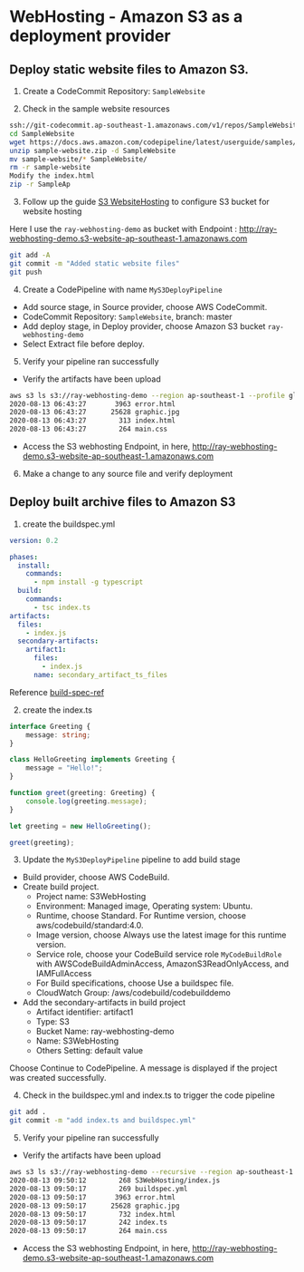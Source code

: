 # WebHosting - Amazon S3 as a deployment provider

## Deploy static website files to Amazon S3.
1. Create a CodeCommit Repository: `SampleWebsite`

2. Check in the sample website resources
```bash
ssh://git-codecommit.ap-southeast-1.amazonaws.com/v1/repos/SampleWebsite
cd SampleWebsite
wget https://docs.aws.amazon.com/codepipeline/latest/userguide/samples/sample-website.zip
unzip sample-website.zip -d SampleWebsite
mv sample-website/* SampleWebsite/
rm -r sample-website
Modify the index.html
zip -r SampleAp
```

3. Follow up the guide [S3 WebsiteHosting](https://docs.aws.amazon.com/AmazonS3/latest/dev/WebsiteHosting.html) to configure S3 bucket for website hosting

Here I use the `ray-webhosting-demo` as bucket with Endpoint : http://ray-webhosting-demo.s3-website-ap-southeast-1.amazonaws.com

```bash
git add -A
git commit -m "Added static website files"
git push
```

4. Create a CodePipeline with name `MyS3DeployPipeline`
- Add source stage, in Source provider, choose AWS CodeCommit.
- CodeCommit Repository: `SampleWebsite`, branch: master
- Add deploy stage, in Deploy provider, choose Amazon S3 bucket `ray-webhosting-demo`
- Select Extract file before deploy.

5. Verify your pipeline ran successfully
- Verify the artifacts have been upload
```bash
aws s3 ls s3://ray-webhosting-demo --region ap-southeast-1 --profile global
2020-08-13 06:43:27       3963 error.html
2020-08-13 06:43:27      25628 graphic.jpg
2020-08-13 06:43:27        313 index.html
2020-08-13 06:43:27        264 main.css
```
- Access the S3 webhosting Endpoint, in here, http://ray-webhosting-demo.s3-website-ap-southeast-1.amazonaws.com

6. Make a change to any source file and verify deployment

## Deploy built archive files to Amazon S3

1. create the buildspec.yml
```yaml
version: 0.2

phases:
  install:
    commands:
      - npm install -g typescript
  build:
    commands:
      - tsc index.ts
artifacts:
  files:
    - index.js
  secondary-artifacts:
    artifact1:
      files:
        - index.js
      name: secondary_artifact_ts_files
```

Reference [build-spec-ref](https://docs.aws.amazon.com/codebuild/latest/userguide/build-spec-ref.html)

2. create the index.ts
```ts
interface Greeting {
    message: string;
}

class HelloGreeting implements Greeting {
    message = "Hello!";
}

function greet(greeting: Greeting) {
    console.log(greeting.message);
}

let greeting = new HelloGreeting();

greet(greeting);
```

3. Update the `MyS3DeployPipeline` pipeline to add build stage
- Build provider, choose AWS CodeBuild.
- Create build project. 
  - Project name: S3WebHosting
  - Environment: Managed image, Operating system: Ubuntu.
  - Runtime, choose Standard. For Runtime version, choose aws/codebuild/standard:4.0.
  - Image version, choose Always use the latest image for this runtime version.
  - Service role, choose your CodeBuild service role `MyCodeBuildRole` with AWSCodeBuildAdminAccess, AmazonS3ReadOnlyAccess, and IAMFullAccess
  - For Build specifications, choose Use a buildspec file.
  - CloudWatch Group: /aws/codebuild/codebuilddemo
- Add the secondary-artifacts in  build project
    - Artifact identifier: artifact1
    - Type: S3
    - Bucket Name: ray-webhosting-demo
    - Name: S3WebHosting
    - Others Setting: default value

Choose Continue to CodePipeline. A message is displayed if the project was created successfully.

4. Check in the buildspec.yml and index.ts to trigger the code pipeline
```bash
git add .
git commit -m "add index.ts and buildspec.yml"
```

5. Verify your pipeline ran successfully
- Verify the artifacts have been upload
```bash
aws s3 ls s3://ray-webhosting-demo --recursive --region ap-southeast-1 --profile global
2020-08-13 09:50:12        268 S3WebHosting/index.js
2020-08-13 09:50:17        269 buildspec.yml
2020-08-13 09:50:17       3963 error.html
2020-08-13 09:50:17      25628 graphic.jpg
2020-08-13 09:50:17        732 index.html
2020-08-13 09:50:17        242 index.ts
2020-08-13 09:50:17        264 main.css
```
- Access the S3 webhosting Endpoint, in here, http://ray-webhosting-demo.s3-website-ap-southeast-1.amazonaws.com